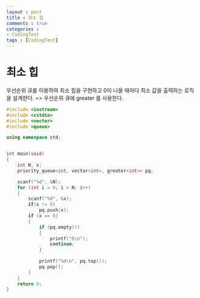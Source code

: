 ```yaml
---
layout : post
title : 최소 힙
comments : true
categories : 
- CodingTest
tags : [CodingTest]
---
```

# 최소 힙 
우선순위 큐를 이용하여 최소 힙을 구현하고 0이 나올 때마다 최소 값을 출력하는 로직을 설계한다.
=> 우선순위 큐에 greater<int> 를 사용한다.

```cpp
#include <iostream>
#include <cstdio>
#include <vector>
#include <queue>

using namespace std;


int main(void)
{
	int N, x;
	priority_queue<int, vector<int>, greater<int>> pq;

	scanf("%d", &N);
	for (int i = 0; i < N; i++)
	{
		scanf("%d", &x);
		if(x != 0)
			pq.push(x);
		if (x == 0)
		{
			if (pq.empty())
			{
				printf("0\n");
				continue;
			}
				
			printf("%d\n", pq.top());
			pq.pop();
		}
	}
	return 0;
}
```